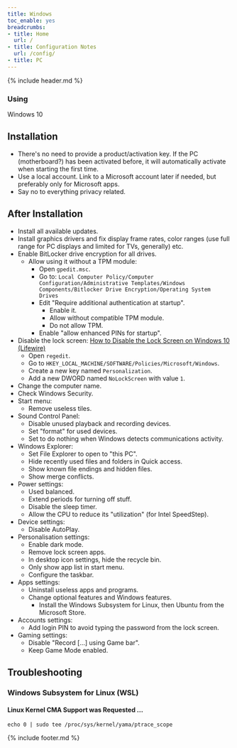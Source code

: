 ```yaml
---
title: Windows
toc_enable: yes
breadcrumbs:
- title: Home
  url: /
- title: Configuration Notes
  url: /config/
- title: PC
---
```

{% include header.md %}

### Using
Windows 10

## Installation

- There's no need to provide a product/activation key. If the PC (motherboard?) has been activated before, it will automatically activate when starting the first time.
-  Use a local account. Link to a Microsoft account later if needed, but preferably only for Microsoft apps.
- Say no to everything privacy related.

## After Installation

- Install all available updates.
- Install graphics drivers and fix display frame rates, color ranges (use full range for PC displays and limited for TVs, generally) etc.
- Enable BitLocker drive encryption for all drives.
  - Allow using it without a TPM module:
    - Open `gpedit.msc`.
    - Go to: `Local Computer Policy/Computer Configuration/Administrative Templates/Windows Components/Bitlocker Drive Encryption/Operating System Drives`
    - Edit "Require additional authentication at startup".
      - Enable it.
      - Allow without compatible TPM module.
      - Do not allow TPM.
    - Enable "allow enhanced PINs for startup".
- Disable the lock screen: [How to Disable the Lock Screen on Windows 10 (Lifewire)](https://www.lifewire.com/disable-lock-screen-windows-10-4173812)
  - Open `regedit`.
  - Go to `HKEY_LOCAL_MACHINE/SOFTWARE/Policies/Microsoft/Windows`.
  - Create a new key named `Personalization`.
  - Add a new DWORD named `NoLockScreen` with value `1`.
- Change the computer name.
- Check Windows Security.
- Start menu:
  - Remove useless tiles.
- Sound Control Panel:
  - Disable unused playback and recording devices.
  - Set "format" for used devices.
  - Set to do nothing when Windows detects communications activity.
- Windows Explorer:
  - Set File Explorer to open to "this PC".
  - Hide recently used files and folders in Quick access.
  - Show known file endings and hidden files.
  - Show merge conflicts.
- Power settings:
  - Used balanced.
  - Extend periods for turning off stuff.
  - Disable the sleep timer.
  - Allow the CPU to reduce its "utilization" (for Intel SpeedStep).
- Device settings:
  - Disable AutoPlay.
- Personalisation settings:
  - Enable dark mode.
  - Remove lock screen apps.
  - In desktop icon settings, hide the recycle bin.
  - Only show app list in start menu.
  - Configure the taskbar.
- Apps settings:
  - Uninstall useless apps and programs.
  - Change optional features and Windows features.
    - Install the Windows Subsystem for Linux, then Ubuntu from the Microsoft Store.
- Accounts settings:
  - Add login PIN to avoid typing the password from the lock screen.
- Gaming settings:
  - Disable "Record \[...\] using Game bar".
  - Keep Game Mode enabled.

## Troubleshooting

### Windows Subsystem for Linux (WSL)

#### Linux Kernel CMA Support was Requested ...

```text
echo 0 | sudo tee /proc/sys/kernel/yama/ptrace_scope
```

{% include footer.md %}
